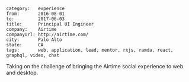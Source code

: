 ~~~
category:   experience
from:       2016-08-01
to:         2017-06-03
title:      Principal UI Engineer
company:    Airtime
companyUrl: http://airtime.com/
city:       Palo Alto
state:      CA
tags:       web, application, lead, mentor, rxjs, ramda, react, graphql, video, chat
~~~
Taking on the challenge of bringing the Airtime social experience to web and
desktop.

